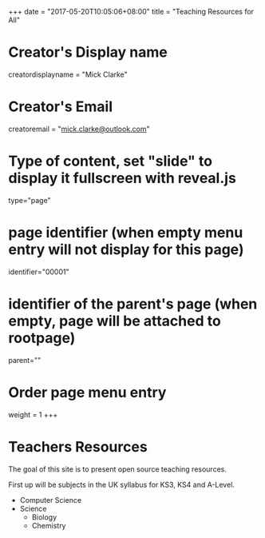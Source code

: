 +++
date = "2017-05-20T10:05:06+08:00"
title = "Teaching Resources for All"
# Creator's Display name
creatordisplayname = "Mick Clarke"
# Creator's Email
creatoremail = "mick.clarke@outlook.com"
# Type of content, set "slide" to display it fullscreen with reveal.js
type="page"

# page identifier (when empty menu entry will not display for this page)
identifier="00001" 
# identifier of the parent's page (when empty, page will be attached to rootpage)
parent="" 
# Order page menu entry
weight = 1
+++

# Teachers Resources

The goal of this site is to present open source teaching resources.

First up will be subjects in the UK syllabus for KS3, KS4 and A-Level.

- Computer Science
- Science
    + Biology
    + Chemistry
